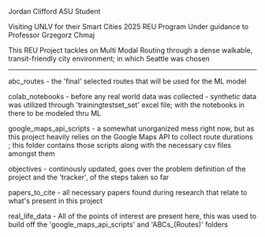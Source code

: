 Jordan Clifford 
ASU Student 

Visiting UNLV for their Smart Cities 2025 REU Program
Under guidance to Professor Grzegorz Chmaj

This REU Project tackles on Multi Modal Routing through 
a dense walkable, transit-friendly city environment; in which Seattle was chosen

------------------------------------------
abc_routes - the 'final' selected routes that will be used for the ML model

colab_notebooks - before any real world data was collected - synthetic data was utilized through 'trainingtestset_set' excel file; with the notebooks in there to be modeled thru ML

google_maps_api_scripts - a somewhat unorganized mess right now, but as this project heavily relies on the Google Maps API to collect route durations ; this folder contains those scripts along with the necessary csv files amongst them

objectives - continously updated, goes over the problem definition of the project and the 'tracker', of the steps taken so far

papers_to_cite - all necessary papers found during research that relate to what's present in this project

real_life_data - All of the points of interest are present here, this was used to build off the 'google_maps_api_scripts' and 'ABCs_(Routes)' folders
